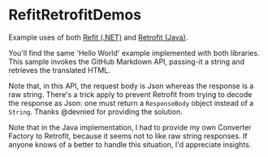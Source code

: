 # RefitRetrofitDemos

Example uses of both [Refit (.NET)](https://github.com/paulcbetts/refit) and [Retrofit (Java)](https://github.com/square/retrofit).

You'll find the same 'Hello World' example implemented with both libraries.
This sample invokes the GitHub Markdown API, passing-it a string and retrieves the translated HTML. 

Note that, in this API, the request body is Json whereas the response is a raw string. There's a trick apply to prevent Retrofit from trying to decode the response as Json: one must return a `ResponseBody` object instead of a `String`. Thanks @devnied for providing the solution. 

Note that in the Java implementation, I had to provide my own Converter Factory to Retrofit, because it seems not to like raw string responses. 
If anyone knows of a better to handle this situation, I'd appreciate insights.
